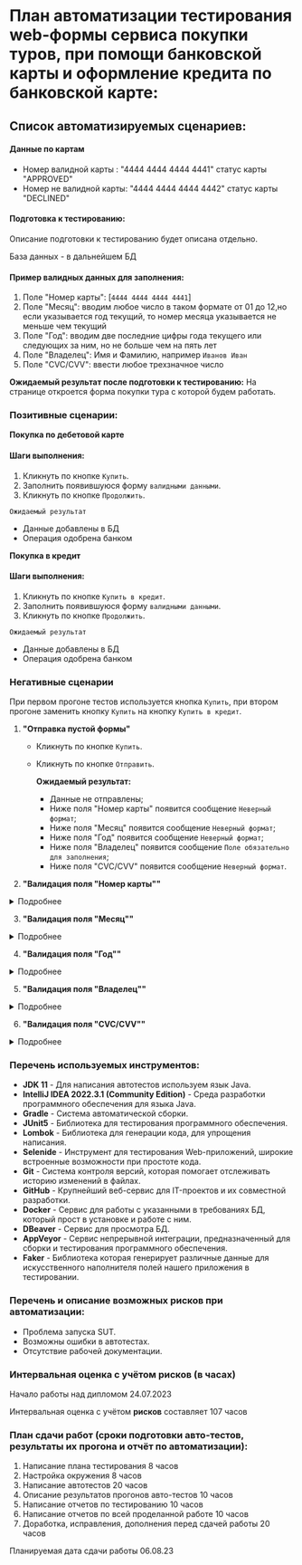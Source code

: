 # План автоматизации тестирования web-формы сервиса покупки туров, при помощи банковской карты и оформление кредита по банковской карте:

## Список автоматизируемых сценариев:

#### Данные по картам
* <a name="valcard"></a> Номер валидной карты : "4444 4444 4444 4441" статус карты "APPROVED"
* <a name="notval"></a> Номер не валидной карты: "4444 4444 4444 4442" статус карты "DECLINED"

#### <a name="подготовка"></a> Подготовка к тестированию:
Описание подготовки к тестированию будет описана отдельно.

База данных - в дальнейшем БД

#### <a name="valdata"></a> Пример валидных данных для заполнения:
1. Поле "Номер карты": [`4444 4444 4444 4441`]
2. Поле "Месяц": вводим любое число в таком формате от 01 до 12,но если указывается год текущий, то номер месяца указывается не меньше чем текущий
3. Поле "Год": вводим две последние цифры года текущего или следующих за ним, но не больше чем на пять лет
4. Поле "Владелец": Имя и Фамилию, например `Иванов Иван`
5. Поле "CVC/CVV": ввести любое трехзначное число

 
**Ожидаемый результат после подготовки к тестированию:** На странице откроется форма покупки тура с которой будем работать.

### Позитивные сценарии:


**Покупка по дебетовой карте**

#### Шаги выполнения:
1. Кликнуть по кнопке `Купить`.
2. Заполнить появившуюся форму `валидными данными`.
3. Кликнуть по кнопке `Продолжить`.

`Ожидаемый результат`
* Данные добавлены в БД
* Операция одобрена банком

**Покупка в кредит**
#### Шаги выполнения:
1. Кликнуть по кнопке `Купить в кредит`.
2. Заполнить появившуюся форму `валидными данными`.
3. Кликнуть по кнопке `Продолжить`.

`Ожидаемый результат`
* Данные добавлены в БД
* Операция одобрена банком

### Негативные сценарии 

При первом прогоне тестов используется кнопка `Купить`, при втором прогоне заменить кнопку `Купить` на кнопку `Купить в кредит`.

1. **"Отправка пустой формы"**
   - Кликнуть по кнопке `Купить`.
   - Кликнуть по кнопке `Отправить`.
   
     **Ожидаемый результат:**
   
     * Данные не отправлены;
     * Ниже поля "Номер карты" появится сообщение `Неверный формат`;
     * Ниже поля "Месяц" появится сообщение `Неверный формат`;
     * Ниже поля "Год" появится сообщение `Неверный формат`;
     * Ниже поля "Владелец" появится сообщение `Поле обязательно для заполнения`;
     * Ниже поля "CVC/CVV" появится сообщение `Неверный формат`.

2. **"Валидация поля "Номер карты""**
<details><summary>Подробнее</summary>
   2.1 
   * Кликнуть по кнопке `Купить`.
   * Заполнить все поля кроме поля "Номер карты" валидными данными, это поле оставить пустым.
   * Кликнуть по кнопке `Продолжить`.
  
       **Ожидаемый результат:**
              
       * Данные не отправлены;
       * Ниже поля "Номер карты" появится сообщение `Неверный формат`.
       
   2.2
   * Кликнуть по кнопке `Купить`.
   * Заполнить все поля кроме поля "Номер карты" `валидными данными`.
   * Вполе "Номер карты" ввести одну цифру, например "4".
   * Кликнуть по кнопке `Продолжить`. 
       
       **Ожидаемый результат:**
              
       * Данные не отправлены;
       * Ниже поля "Номер карты" появится сообщение `Неверный формат`.
       
   2.3
   * Кликнуть по кнопке `Купить`.
   * Заполнить все поля кроме поля "Номер карты" `валидными данными`.
   * Вполе "Номер карты" ввести 15 цифр, например "4444 4444 4444 444".
   * Кликнуть по кнопке `Продолжить`. 
       
       **Ожидаемый результат:**
              
       * Данные не отправлены;
       * Ниже поля "Номер карты" появится сообщение `Неверный формат`.
   
   2.4
   * Кликнуть по кнопке `Купить`.
   * Заполнить все поля кроме поля "Номер карты" `валидными данными`.
   * Вполе "Номер карты" ввести 16 цифр, например "4444 4444 4444 4444".    
   * Кликнуть по кнопке `Продолжить`.
       
       **Ожидаемый результат:**
              
       * Данные не отправлены;
       * Появилось всплывающее окно `"Ошибка! Банк отказал в проведении операции"`.
    
   2.5
   * Кликнуть по кнопке `Купить`.
   * Заполнить все поля кроме поля "Номер карты" `валидными данными`.
   * Вполе "Номер карты" ввести `не валидный номер`.    
   * Кликнуть по кнопке `Продолжить`.
       
       **Ожидаемый результат:**
              
       * Данные не отправлены;
       * Появилось всплывающее окно `"Ошибка! Банк отказал в проведении операции"`. 
</details>
       
3. **"Валидация поля "Месяц""**
<details><summary>Подробнее</summary>
   3.1 
   * Кликнуть по кнопке `Купить`.
   * Заполнить все поля кроме поля "Месяц" валидными данными, это поле оставить пустым.
   * Кликнуть по кнопке `Продолжить`.
  
       **Ожидаемый результат:**
              
       * Данные не отправлены;
       * Ниже поля "Месяц" появится сообщение `Неверный формат`.
   
   3.2 
   * Кликнуть по кнопке `Купить`.
   * Заполнить все поля кроме поля "Месяц" `валидными данными`.
   * Вполе "Месяц" ввести одну цифру, например "4", не верный формат ввода, формат ввода описан в `примере валидных данных`.
   * Кликнуть по кнопке `Продолжить`.
  
       **Ожидаемый результат:**
              
       * Данные не отправлены;
       * Ниже поля "Месяц" появится сообщение `Неверный формат`.
   
   3.3 
   * Кликнуть по кнопке `Купить`.
   * Заполнить все поля кроме поля "Месяц" `валидными данными`, при этом указать текущий год.
   * Вполе "Месяц" ввести номер предыдущего месяца, в правильном формате.
   * Кликнуть по кнопке `Продолжить`.
  
       **Ожидаемый результат:**
              
       * Данные не отправлены;
       * Ниже поля "Месяц" появится сообщение `Неверно указан срок действия карты`.
  
   3.3 
   * Кликнуть по кнопке `Купить`.
   * Заполнить все поля кроме поля "Месяц" `валидными данными`, при этом указать валидный год но не текущий.
   * Проверка нижнего граничного зачения. В поле "Месяц" ввести номер "00".
   * Кликнуть по кнопке `Продолжить`.
  
       **Ожидаемый результат:**
              
       * Данные не отправлены;
       * Ниже поля "Месяц" появится сообщение `Неверно указан срок действия карты`.
  
   3.4 
   * Кликнуть по кнопке `Купить`.
   * Заполнить все поля кроме поля "Месяц" `валидными данными`.
   * Проверка верхнего граничного зачения. В поле "Месяц" ввести номер "13".
   * Кликнуть по кнопке `Продолжить`.
  
       **Ожидаемый результат:**
              
       * Данные не отправлены;
       * Ниже поля "Месяц" появится сообщение `Неверно указан срок действия карты`.
</details>

4. **"Валидация поля "Год""**
<details><summary>Подробнее</summary>
   4.1 
   * Кликнуть по кнопке `Купить`.
   * Заполнить все поля кроме поля "Год" валидными данными, это поле оставить пустым.
   * Кликнуть по кнопке `Продолжить`.
  
       **Ожидаемый результат:**
              
       * Данные не отправлены;
       * Ниже поля "Месяц" появится сообщение `Неверный формат`.

   4.2
   * Кликнуть по кнопке `Купить`.
   * Заполнить все поля кроме поля "Год" `валидными данными`.
   * Поле "Год" заполнить в правильном формате, на год меньше текущего.
   * Кликнуть по кнопке `Продолжить`.
  
       **Ожидаемый результат:**
              
       * Данные не отправлены;
       * Ниже поля "Месяц" появится сообщение `Истёк срок действия карты`.

   4.2
   * Кликнуть по кнопке `Купить`.
   * Заполнить все поля кроме поля "Год" `валидными данными`.
   * Поле "Год" заполнить в правильном формате, на шесть лет больше текущего.
   * Кликнуть по кнопке `Продолжить`.
  
       **Ожидаемый результат:**
              
       * Данные не отправлены;
       * Ниже поля "Месяц" появится сообщение `Неверно указан срок действия карты`.
</details>

5. **"Валидация поля "Владелец""**
<details><summary>Подробнее</summary>
   5.1 
   * Кликнуть по кнопке `Купить`.
   * Заполнить все поля кроме поля "Владелец" валидными данными, это поле оставить пустым.
   * Кликнуть по кнопке `Продолжить`.
  
       **Ожидаемый результат:**
              
       * Данные не отправлены;
       * Ниже поля "Месяц" появится сообщение `Поле обязательно для заполнения`.

   5.2
   * Кликнуть по кнопке `Купить`.
   * Заполнить все поля кроме поля "Владелец" `валидными данными`.
   * Поставить в поле "Владелец" пробел.
   * Кликнуть по кнопке `Продолжить`.
  
       **Ожидаемый результат:**
              
       * Данные не отправлены;
       * Ниже поля "Месяц" появится сообщение `Поле обязательно для заполнения`.


   5.3
   * Кликнуть по кнопке `Купить`.
   * Заполнить все поля кроме поля "Владелец" `валидными данными`.
   * Поставить в поле "Владелец" спец. символы, например "!№;%:?*()".
   * Кликнуть по кнопке `Продолжить`.
  
       **Ожидаемый результат:**
              
       * Данные не отправлены;
       * Ниже поля "Месяц" появится сообщение `Неверный формат`.
 
   5.4
   * Кликнуть по кнопке `Купить`.
   * Заполнить все поля кроме поля "Владелец" `валидными данными`.
   * Поставить в поле "Владелец" цифры, например "123456789".
   * Кликнуть по кнопке `Продолжить`.
  
       **Ожидаемый результат:**
              
       * Данные не отправлены;
       * Ниже поля "Месяц" появится сообщение `Неверный формат`.

   5.5
   * Кликнуть по кнопке `Купить`.
   * Заполнить все поля кроме поля "Владелец" `валидными данными`.
   * Заполнить поле "Владелец" лаитнскими буквами, например "Ivanov Ivan".
   * Кликнуть по кнопке `Продолжить`.
  
       **Ожидаемый результат:**
              
       * Данные не отправлены;
       * Ниже поля "Месяц" появится сообщение `Неверный формат`.
</details>

6. **"Валидация поля "CVC/CVV""**
<details><summary>Подробнее</summary>
   6.1 
   * Кликнуть по кнопке `Купить`.
   * Заполнить все поля кроме поля "CVC/CVV" валидными данными, это поле оставить пустым.
   * Кликнуть по кнопке `Продолжить`.
  
       **Ожидаемый результат:**
              
       * Данные не отправлены;
       * Ниже поля "CVC/CVV" появится сообщение `Неверный формат`.

   6.2 
   * Кликнуть по кнопке `Купить`.
   * Заполнить все поля кроме поля "CVC/CVV" `валидными данными`.
   * Заполнить поле "CVC/CVV" двумя цифрами, в формате "ХХ", где Х - любая цифра.
   * Кликнуть по кнопке `Продолжить`.
  
       **Ожидаемый результат:**
              
       * Данные не отправлены;
       * Ниже поля "CVC/CVV" появится сообщение `Неверный формат`.
</details>




### Перечень используемых инструментов:
* **JDK 11** - Для написания автотестов используем язык Java.
* **IntelliJ IDEA 2022.3.1 (Community Edition)** - Среда разработки программного обеспечения для языка Java.
* **Gradle** - Система автоматической сборки. 
* **JUnit5** - Библиотека для тестирования программного обеспечения.
* **Lombok** - Библиотека для генерации кода, для упрощения написания.
* **Selenide** - Инструмент для тестирования Web-приложений, широкие встроенные возможности при простоте кода.
* **Git** - Система контроля версий, которая помогает отслеживать историю изменений в файлах.
* **GitHub** - Крупнейший веб-сервис для IT-проектов и их совместной разработки.
* **Docker** - Сервис для работы с указанными в требованиях БД, который прост в установке и работе с ним.
* **DBeaver** - Сервис для просмотра БД.
* **AppVeyor** - Сервис непрерывной интеграции, предназначенный для сборки и тестирования программного обеспечения.
* **Faker** - Библиотека которая генерирует различные данные для искусственного наполнителя полей нашего приложения в тестировании.


### Перечень и описание возможных рисков при автоматизации:
- Проблема запуска SUT.
- Возможны ошибки в автотестах.
- Отсутствие рабочей документации.

### Интервальная оценка с учётом рисков (в часах)
Начало работы над дипломом 24.07.2023

Интервальная оценка с учётом **рисков** составляет 107 часов

### План сдачи работ (сроки подготовки авто-тестов, результаты их прогона и отчёт по автоматизации):
1. Написание плана тестирования 8 часов
2. Настройка окружения 8 часов
3. Написание автотестов 20 часов
4. Описание результатов прогонов авто-тестов 10 часов
5. Написание отчетов по тестированию 10 часов
6. Написание отчетов по всей проделанной работе 10 часов
7. Доработка, исправления, дополнения перед сдачей работы 20 часов

Планируемая дата сдачи работы 06.08.23